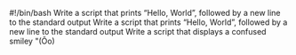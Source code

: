 #!/bin/bash
Write a script that prints “Hello, World”, followed by a new line to the standard output
Write a script that prints “Hello, World”, followed by a new line to the standard output
Write a script that displays a confused smiley "(Ôo)
